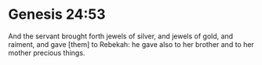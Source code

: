 # Genesis 24:53

And the servant brought forth jewels of silver, and jewels of gold, and raiment, and gave [them] to Rebekah: he gave also to her brother and to her mother precious things.